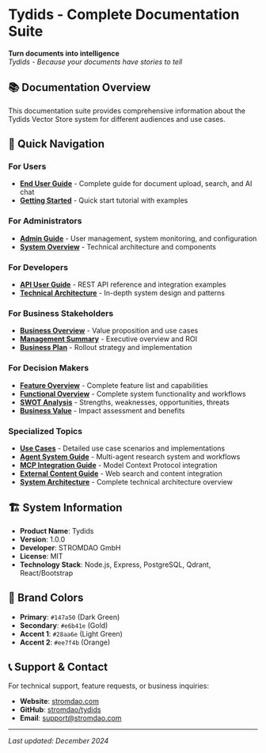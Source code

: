 # Tydids - Complete Documentation Suite

**Turn documents into intelligence**  
*Tydids - Because your documents have stories to tell*

## 📚 Documentation Overview

This documentation suite provides comprehensive information about the Tydids Vector Store system for different audiences and use cases.

## 🎯 Quick Navigation

### For Users
- **[End User Guide](./end-user-guide.md)** - Complete guide for document upload, search, and AI chat
- **[Getting Started](./getting-started.md)** - Quick start tutorial with examples

### For Administrators
- **[Admin Guide](./admin-guide.md)** - User management, system monitoring, and configuration
- **[System Overview](./system-overview.md)** - Technical architecture and components

### For Developers
- **[API User Guide](./api-user-guide.md)** - REST API reference and integration examples
- **[Technical Architecture](./technical-architecture.md)** - In-depth system design and patterns

### For Business Stakeholders
- **[Business Overview](./business-overview.md)** - Value proposition and use cases
- **[Management Summary](./management-summary.md)** - Executive overview and ROI
- **[Business Plan](./business-plan.md)** - Rollout strategy and implementation

### For Decision Makers
- **[Feature Overview](./feature-overview.md)** - Complete feature list and capabilities
- **[Functional Overview](./functional-overview.md)** - Complete system functionality and workflows
- **[SWOT Analysis](./swot-analysis.md)** - Strengths, weaknesses, opportunities, threats
- **[Business Value](./business-value.md)** - Impact assessment and benefits

### Specialized Topics
- **[Use Cases](./use-cases.md)** - Detailed use case scenarios and implementations
- **[Agent System Guide](./agent-system-guide.md)** - Multi-agent research system and workflows
- **[MCP Integration Guide](./mcp-integration-guide.md)** - Model Context Protocol integration
- **[External Content Guide](./external-content-guide.md)** - Web search and content integration
- **[System Architecture](./system-architecture.md)** - Complete technical architecture overview

## 🏗️ System Information

- **Product Name**: Tydids
- **Version**: 1.0.0
- **Developer**: STROMDAO GmbH
- **License**: MIT
- **Technology Stack**: Node.js, Express, PostgreSQL, Qdrant, React/Bootstrap

## 🎨 Brand Colors

- **Primary**: `#147a50` (Dark Green)
- **Secondary**: `#e6b41e` (Gold)
- **Accent 1**: `#28aa6e` (Light Green)
- **Accent 2**: `#ee7f4b` (Orange)

## 📞 Support & Contact

For technical support, feature requests, or business inquiries:
- **Website**: [stromdao.com](https://stromdao.com)
- **GitHub**: [stromdao/tydids](https://github.com/stromdao/tydids)
- **Email**: support@stromdao.com

---

*Last updated: December 2024*
